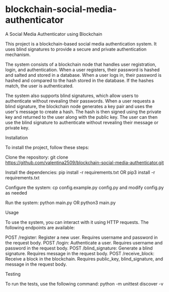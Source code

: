 # blockchain-social-media-authenticator

A Social Media Authenticator using Blockchain

This project is a blockchain-based social media authentication system. It uses blind signatures to provide a secure and private authentication mechanism.

The system consists of a blockchain node that handles user registration, login, and authentication. When a user registers, their password is hashed and salted and stored in a database. When a user logs in, their password is hashed and compared to the hash stored in the database. If the hashes match, the user is authenticated.

The system also supports blind signatures, which allow users to authenticate without revealing their passwords. When a user requests a blind signature, the blockchain node generates a key pair and uses the user's message to create a hash. The hash is then signed using the private key and returned to the user along with the public key. The user can then use the blind signature to authenticate without revealing their message or private key.

Installation

To install the project, follow these steps:

Clone the repository: git clone https://github.com/valentina2509/blockchain-social-media-authenticator.git

Install the dependencies: pip install -r requirements.txt OR pip3 install -r requirements.txt

Configure the system: cp config.example.py config.py and modify config.py as needed

Run the system: python main.py OR python3 main.py


Usage

To use the system, you can interact with it using HTTP requests. The following endpoints are available:

POST /register: Register a new user. Requires username and password in the request body.
POST /login: Authenticate a user. Requires username and password in the request body.
POST /blind_signature: Generate a blind signature. Requires message in the request body.
POST /receive_block: Receive a block in the blockchain. Requires public_key, blind_signature, and message in the request body.


Testing

To run the tests, use the following command: python -m unittest discover -v

